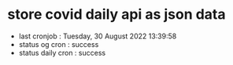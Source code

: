 # store covid daily api as json data

- last cronjob : Tuesday, 30 August 2022 13:39:58
- status og cron : success
- status daily cron : success
      
      